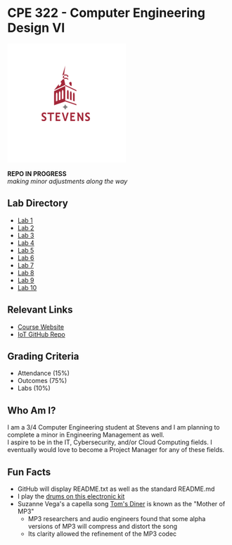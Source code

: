 # CPE 322 - Computer Engineering Design VI

![Stevens Logo](stevenslogo.png)

**REPO IN PROGRESS** </br>
*making minor adjustments along the way*

## Lab Directory

* [Lab 1](/lab1)
* [Lab 2](/lab2)
* [Lab 3](/lab3)
* [Lab 4](/lab4)
* [Lab 5](/lab5)
* [Lab 6](/lab6)
* [Lab 7](/lab7)
* [Lab 8](/lab8)
* [Lab 9](/lab9)
* [Lab 10](/lab10)

## Relevant Links

* [Course Website](https://sites.google.com/view/ece322)
* [IoT GitHub Repo](https://github.com/jli198/iot)

## Grading Criteria

* Attendance (15%)
* Outcomes (75%)
* Labs (10%)

## Who Am I?

I am a 3/4 Computer Engineering student at Stevens and I am planning to complete a minor in Engineering Management as well. </br>
I aspire to be in the IT, Cybersecurity, and/or Cloud Computing fields. I eventually would love to become a Project Manager for any of these fields.

## Fun Facts

* GitHub will display README.txt as well as the standard README.md
* I play the [drums on this electronic kit](https://www.roland.com/us/products/td-1k/)
* Suzanne Vega's a capella song [Tom's Diner](https://en.wikipedia.org/wiki/Tom%27s_Diner) is known as the "Mother of MP3"
  * MP3 researchers and audio engineers found that some alpha versions of MP3 will compress and distort the song
  * Its clarity allowed the refinement of the MP3 codec
